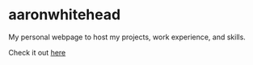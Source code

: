 # aaronwhitehead
My personal webpage to host my projects, work experience, and skills. 

Check it out [here](https://aaronmwhitehead.github.io/aaronwhitehead/)

